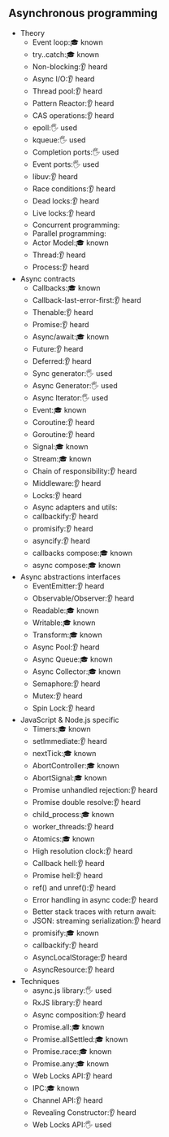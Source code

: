## Asynchronous programming

- Theory
  - Event loop:🎓 known
  - try..catch:🎓 known
  - Non-blocking:👂 heard
  - Async I/O:👂 heard
  - Thread pool:👂 heard
  - Pattern Reactor:👂 heard
  - CAS operations:👂 heard
  - epoll:🖐️ used
  - kqueue:🖐️ used
  - Completion ports:🖐️ used
  - Event ports:🖐️ used
  - libuv:👂 heard
  - Race conditions:👂 heard
  - Dead locks:👂 heard
  - Live locks:👂 heard
  - Concurrent programming:
  - Parallel programming:
  - Actor Model:🎓 known
  - Thread:👂 heard
  - Process:👂 heard
- Async contracts
  - Callbacks:🎓 known
  - Callback-last-error-first:👂 heard
  - Thenable:👂 heard
  - Promise:👂 heard
  - Async/await:🎓 known
  - Future:👂 heard
  - Deferred:👂 heard
  - Sync generator:🖐️ used
  - Async Generator:🖐️ used
  - Async Iterator:🖐️ used
  - Event:🎓 known
  - Coroutine:👂 heard
  - Goroutine:👂 heard
  - Signal:🎓 known
  - Stream:🎓 known
  - Chain of responsibility:👂 heard
  - Middleware:👂 heard
  - Locks:👂 heard
  - Async adapters and utils:
  - callbackify:👂 heard
  - promisify:👂 heard
  - asyncify:👂 heard
  - callbacks compose:🎓 known
  - async compose:🎓 known
- Async abstractions interfaces
  - EventEmitter:👂 heard
  - Observable/Observer:👂 heard
  - Readable:🎓 known
  - Writable:🎓 known
  - Transform:🎓 known
  - Async Pool:👂 heard
  - Async Queue:🎓 known
  - Async Collector:🎓 known
  - Semaphore:👂 heard
  - Mutex:👂 heard
  - Spin Lock:👂 heard
- JavaScript & Node.js specific
  - Timers:🎓 known
  - setImmediate:👂 heard
  - nextTick:🎓 known
  - AbortController:🎓 known
  - AbortSignal:🎓 known
  - Promise unhandled rejection:👂 heard
  - Promise double resolve:👂 heard
  - child_process:🎓 known
  - worker_threads:👂 heard
  - Atomics:🎓 known
  - High resolution clock:👂 heard
  - Callback hell:👂 heard
  - Promise hell:👂 heard
  - ref() and unref():👂 heard
  - Error handling in async code:👂 heard
  - Better stack traces with return await:
  - JSON: streaming serialization:👂 heard
  - promisify:🎓 known
  - callbackify:👂 heard
  - AsyncLocalStorage:👂 heard
  - AsyncResource:👂 heard
- Techniques
  - async.js library:🖐️ used
  - RxJS library:👂 heard
  - Async composition:👂 heard
  - Promise.all:🎓 known
  - Promise.allSettled:🎓 known
  - Promise.race:🎓 known
  - Promise.any:🎓 known
  - Web Locks API:👂 heard
  - IPC:🎓 known
  - Channel API:👂 heard
  - Revealing Constructor:👂 heard
  - Web Locks API:🖐️ used
